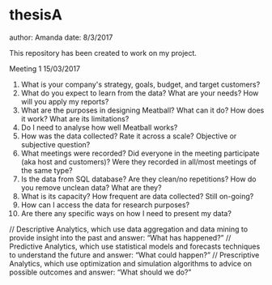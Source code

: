 # thesisA

author: Amanda
date:   8/3/2017
    
This repository has been created to work on my project.

Meeting 1   15/03/2017
1. What is your company's strategy, goals, budget, and target customers?
2. What do you expect to learn from the data? What are your needs? How will you apply my reports?
3. What are the purposes in designing Meatball? What can it do? How does it work? What are its limitations?
4. Do I need to analyse how well Meatball works?
5. How was the data collected? Rate it across a scale? Objective or subjective question?
6. What meetings were recorded? Did everyone in the meeting participate (aka host and customers)? Were they recorded in all/most meetings of the same type?
7. Is the data from SQL database? Are they clean/no repetitions? How do you remove unclean data? What are they?
8. What is its capacity? How frequent are data collected? Still on-going?
9. How can I access the data for research purposes?
10. Are there any specific ways on how I need to present my data?

// Descriptive Analytics, which use data aggregation and data mining to provide insight into the past and answer: “What has happened?”
// Predictive Analytics, which use statistical models and forecasts techniques to understand the future and answer: “What could happen?”
// Prescriptive Analytics, which use optimization and simulation algorithms to advice on possible outcomes and answer: “What should we do?”
